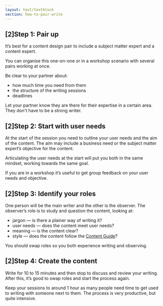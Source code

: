 ```yaml
---
layout: text/textblock
section: how-to-pair-write
---
```

## [2]Step 1: Pair up
It’s best for a content design pair to include a subject matter expert and a content expert.

You can organise this one-on-one or in a workshop scenario with several pairs working at once.

Be clear to your partner about:
- how much time you need from them
- the structure of the writing sessions
- deadlines

Let your partner know they are there for their expertise in a certain area. They don't have to be a strong writer.

## [2]Step 2: Start with user needs
At the start of the session you need to outline your user needs and the aim of the content. The aim may include a business need or the subject matter expert’s objective for the content.

Articulating the user needs at the start will put you both in the same mindset, working towards the same goal.

If you are in a workshop it’s useful to get group feedback on your user needs and objective.

## [2]Step 3: Identify your roles
One person will be the main writer and the other is the observer. The observer’s role is to study and question the content, looking at:

- jargon — is there a plainer way of writing it?
- user needs — does the content meet user needs?
- meaning — is the content clear?
- style — does the content follow the [Content Guide](https://guides.service.gov.au/content-guide/)?

You should swap roles so you both experience writing and observing.

## [2]Step 4: Create the content
Write for 10 to 15 minutes and then stop to discuss and review your writing. After this, it’s good to swap roles and start the process again.

Keep your sessions to around 1 hour as many people need time to get used to writing with someone next to them. The process is very productive, but quite intensive.

